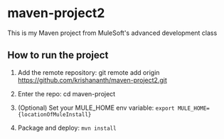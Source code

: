 # maven-project2

This is my Maven project from MuleSoft's advanced development class

## How to run the project

1. Add the remote repository: 
git remote add origin https://github.com/krishananth/maven-project2.git

2. Enter the repo: 
cd maven-project

3. (Optional) Set your MULE_HOME env variable: `export MULE_HOME={locationOfMuleInstall}`

4. Package and deploy: `mvn install` 

